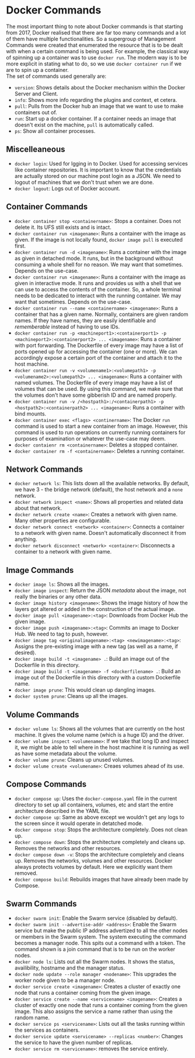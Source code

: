 # Docker Commands

The most important thing to note about Docker commands is that starting from 2017, Docker realised that there are far too many commands and a lot of them have multiple functionalities. So a supergroup of Management Commands were created that enumerated the resource that is to be dealt with when a certain command is being used. For example, the classical way of spinning up a container was to use `docker run`. The modern way is to be more explicit in stating what to do, so we use `docker container run` if we are to spin up a container. <br />
The set of commands used generally are:
- `version`: Shows details about the Docker mechanism within the Docker Server and Client.
- `info`: Shows more info regarding the plugins and context, et cetera. 
- `pull`: Pulls from the Docker hub an image that we want to use to make containers out of.
- `run`: Start up a docker container. If a container needs an image that doesn't exist on the machine, `pull` is automatically called.
- `ps`: Show all container processes.


## Miscelleaneous

- `docker login`: Used for lgging in to Docker. Used for accessing services like container repositories. It is important to know that the credentials are actually stored on our machine post login as a JSON. We need to logout of machines that we don't trust when we are done.
- `docker logout`: Logs out of Docker account.


## Container Commands

- `docker container stop <containername>`: Stops a container. Does not delete it. Its UFS still exists and is intact.
- `docker container run <imagename>`: Runs a container with the image as given. If the image is not locally found, `docker image pull` is executed first.
- `docker container run -d <imagename>`: Runs a container with the image as given in detached mode. It runs, but in the background without consuming a whole shell for no reason. We may want that sometimes. Depends on the use-case.
- `docker container run <imagename>`: Runs a container with the image as given in interactive mode. It runs and provides us with a shell that we can use to access the contents of the container. So, a whole terminal needs to be dedicated to interact with the running container. We may want that sometimes. Depends on the use-case.
- `docker container run --name <containername> <imagename>`: Runs a container that has a given name. Normally, containers are given random names. If they have names, they are easily identifiable and *rememberable* instead of having to use IDs.
- `docker container run -p <machineport1>:<containerport1> -p <machineport2>:<containerport2> ... <imagename>`: Runs a container with port forwarding. The Dockerfile of every image may have a list of ports opened up for accessing the container (one or more). We can accordingly expose a certain port of the container and attach it to the host machine.
- `docker container run -v <volumename1>:<volumepath1> -p <volumename2>:<volumepath2> ... <imagename>`: Runs a container with named volumes. The Dockerfile of every image may have a list of volumes that can be used. By using this command, we make sure that the volumes don't have some gibberish ID and are named properly.
- `docker container run -v /<hostpath1>:/<containerpath1> -p <hostpath2>:<containerpath2> ... <imagename>`: Runs a container with bind mounts. 
- `docker container exec <flags> <continername>`: The Docker `run` command is used to start a new container from an image. However, this command is used to run operations on currently running containers for purposes of examination or whatever the use-case may deem.
- `docker contaienr rm <containername>`: Deletes a stopped container.
- `docker container rm -f <containername>`: Deletes a running container.


## Network Commands

- `docker network ls`: This lists down all the available networks. By default, we have 3 - the bridge network (default), the host network and a `none` network.
- `docker network inspect <name>`: Shows all properties and related data about that network.
- `docker network create <name>`: Creates a network with given name. Many other properties are configurable.
- `docker network connect <network> <container>`: Connects a container to a network with given name. Doesn't automatically disconnect it from anything.
- `docker network disconnect <network> <container>`: Disconnects a container to a network with given name. 


## Image Commands

- `docker image ls`: Shows all the images.
- `docker image inspect`: Return the JSON *metadata* about the image, not really the binaries or any other data.
- `docker image history <imagename>`: Shows the image history of how the layers got altered or added in the construction of the actual image.
- `docker image pull <imagename>:<tag>`: Downloads from Docker Hub the given image.
- `docker image push <imagename>:<tag>`: Commits an image to Docker Hub. We need to tag to push, however.
- `docker image tag <originalimagename>:<tag> <newimagename>:<tag>`: Assigns the pre-existing image with a new tag (as well as a name, if desired).
- `docker image build -t <imagename> .`: Build an image out of the Dockerfile in this directory.
- `docker image build -t <imagename> -f <dockerfilename> .`: Build an image out of the Dockerfile in this directory with a custom Dockerfile name.
- `docker image prune`: This would clean up dangling images.
- `docker system prune`: Cleans up all the images.


## Volume Commands

- `docker volume ls`: Shows all the volumes that are currently on the host machine. It gives the volume name (which is a huge ID) and the driver.
- `docker volume inspect <volumename>`: If we take that long ID and inspect it, we might be able to tell where in the host machine it is running as well as have some metadata about the volume.
- `docker volume prune`: Cleans up unused volumes.
- `docker volume create <volumename>`: Creaes volumes ahead of its use.


## Compose Commands

- `docker compose up`: Uses the `docker-compose.yaml` file in the current directory to set up all containers, volumes, etc and start the entire architecture described in the YAML file.
- `docker compose up`: Same as above except we wouldn't get any logs to the screen since it would operate in detatched mode.
- `docker compose stop`: Stops the architecture completely. Does not clean up.
- `docker compose down`: Stops the architecture completely and cleans up. Removes the networks and other resources.
- `docker compose down -v`: Stops the architecture completely and cleans up. Removes the networks, volumes and other resources. Docker always protects volumes by default. Here we explicitly want them removed.
- `docker compose build`: Rebuilds images that have already been made by Compose.


## Swarm Commands

- `docker swarm init`: Enable the Swarm service (disabled by default).
- `docker swarm init --advertise-addr <address>`: Enable the Swarm service but make the public IP address advertized to all the other nodes or members in the Swarm system. The system executing the command becomes a manager node. This spits out a command with a token. The command shown is a join command that is to be run on the worker nodes.
- `docker node ls`: Lists out all the Swarm nodes. It shows the status, availibility, hostname and the manager status.
- `docker node update --role manager <nodename>`: This upgrades the worker node given to be a manager node.
- `docker service create <imagename>`: Creates a cluster of exactly one node that runs a container coming from the given image.
- `docker service create --name <servicename> <imagename>`: Creates a cluster of exactly one node that runs a container coming from the given image. This also assigns the service a name rather than using the random name.
- `docker service ps <servicename>`: Lists out all the tasks running within the services as containers.
- `docker service update <servicename> --replicas <number>`: Changes the service to have the given number of replicas.
- `docker service rm <servicename>`: removes the service entirely.